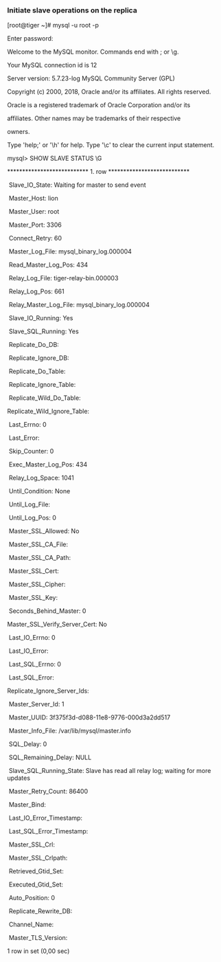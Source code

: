 ### Initiate slave operations on the replica

[root@tiger ~]# mysql -u root -p

Enter password: 

Welcome to the MySQL monitor.  Commands end with ; or \g.

Your MySQL connection id is 12

Server version: 5.7.23-log MySQL Community Server (GPL)



Copyright (c) 2000, 2018, Oracle and/or its affiliates. All rights reserved.



Oracle is a registered trademark of Oracle Corporation and/or its

affiliates. Other names may be trademarks of their respective

owners.



Type 'help;' or '\h' for help. Type '\c' to clear the current input statement.



mysql> SHOW SLAVE STATUS \G

*************************** 1. row ***************************

​               Slave_IO_State: Waiting for master to send event

​                  Master_Host: lion

​                  Master_User: root

​                  Master_Port: 3306

​                Connect_Retry: 60

​              Master_Log_File: mysql_binary_log.000004

​          Read_Master_Log_Pos: 434

​               Relay_Log_File: tiger-relay-bin.000003

​                Relay_Log_Pos: 661

​        Relay_Master_Log_File: mysql_binary_log.000004

​             Slave_IO_Running: Yes

​            Slave_SQL_Running: Yes

​              Replicate_Do_DB: 

​          Replicate_Ignore_DB: 

​           Replicate_Do_Table: 

​       Replicate_Ignore_Table: 

​      Replicate_Wild_Do_Table: 

  Replicate_Wild_Ignore_Table: 

​                   Last_Errno: 0

​                   Last_Error: 

​                 Skip_Counter: 0

​          Exec_Master_Log_Pos: 434

​              Relay_Log_Space: 1041

​              Until_Condition: None

​               Until_Log_File: 

​                Until_Log_Pos: 0

​           Master_SSL_Allowed: No

​           Master_SSL_CA_File: 

​           Master_SSL_CA_Path: 

​              Master_SSL_Cert: 

​            Master_SSL_Cipher: 

​               Master_SSL_Key: 

​        Seconds_Behind_Master: 0

Master_SSL_Verify_Server_Cert: No

​                Last_IO_Errno: 0

​                Last_IO_Error: 

​               Last_SQL_Errno: 0

​               Last_SQL_Error: 

  Replicate_Ignore_Server_Ids: 

​             Master_Server_Id: 1

​                  Master_UUID: 3f375f3d-d088-11e8-9776-000d3a2dd517

​             Master_Info_File: /var/lib/mysql/master.info

​                    SQL_Delay: 0

​          SQL_Remaining_Delay: NULL

​      Slave_SQL_Running_State: Slave has read all relay log; waiting for more updates

​           Master_Retry_Count: 86400

​                  Master_Bind: 

​      Last_IO_Error_Timestamp: 

​     Last_SQL_Error_Timestamp: 

​               Master_SSL_Crl: 

​           Master_SSL_Crlpath: 

​           Retrieved_Gtid_Set: 

​            Executed_Gtid_Set: 

​                Auto_Position: 0

​         Replicate_Rewrite_DB: 

​                 Channel_Name: 

​           Master_TLS_Version: 

1 row in set (0,00 sec)

